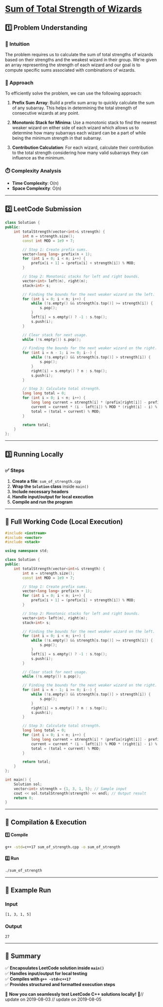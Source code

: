 # **[Sum of Total Strength of Wizards](https://leetcode.com/problems/sum-of-total-strength-of-wizards/description/)**  

## **1️⃣ Problem Understanding**  
### **📌 Intuition**  
The problem requires us to calculate the sum of total strengths of wizards based on their strengths and the weakest wizard in their group. We're given an array representing the strength of each wizard and our goal is to compute specific sums associated with combinations of wizards.

### **🚀 Approach**  
To efficiently solve the problem, we can use the following approach:

1. **Prefix Sum Array**: Build a prefix sum array to quickly calculate the sum of any subarray. This helps in determining the total strength of consecutive wizards at any point.
   
2. **Monotonic Stack for Minima**: Use a monotonic stack to find the nearest weaker wizard on either side of each wizard which allows us to determine how many subarrays each wizard can be a part of while being the minimum strength in that subarray.

3. **Contribution Calculation**: For each wizard, calculate their contribution to the total strength considering how many valid subarrays they can influence as the minimum.

### **⏱️ Complexity Analysis**  
- **Time Complexity**: O(n)  
- **Space Complexity**: O(n)  

---  

## **2️⃣ LeetCode Submission**  
```cpp
class Solution {
public:
    int totalStrength(vector<int>& strength) {
        int n = strength.size();
        const int MOD = 1e9 + 7;

        // Step 1: Create prefix sums.
        vector<long long> prefix(n + 1);
        for (int i = 0; i < n; i++) {
            prefix[i + 1] = (prefix[i] + strength[i]) % MOD;
        }

        // Step 2: Monotonic stacks for left and right bounds.
        vector<int> left(n), right(n);
        stack<int> s;

        // Finding the bounds for the next weaker wizard on the left.
        for (int i = 0; i < n; i++) {
            while (!s.empty() && strength[s.top()] >= strength[i]) {
                s.pop();
            }
            left[i] = s.empty() ? -1 : s.top();
            s.push(i);
        }

        // Clear stack for next usage.
        while (!s.empty()) s.pop();

        // Finding the bounds for the next weaker wizard on the right.
        for (int i = n - 1; i >= 0; i--) {
            while (!s.empty() && strength[s.top()] > strength[i]) {
                s.pop();
            }
            right[i] = s.empty() ? n : s.top();
            s.push(i);
        }

        // Step 3: Calculate total strength.
        long long total = 0;
        for (int i = 0; i < n; i++) {
            long long current = strength[i] * (prefix[right[i]] - prefix[left[i] + 1] + MOD) % MOD;
            current = current * (i - left[i]) % MOD * (right[i] - i) % MOD;
            total = (total + current) % MOD;
        }

        return total;
    }
};
```  

---  

## **3️⃣ Running Locally**  
### **✅ Steps**  
1. **Create a file**: `sum_of_strength.cpp`  
2. **Wrap the `Solution` class** inside `main()`  
3. **Include necessary headers**  
4. **Handle input/output for local execution**  
5. **Compile and run the program**  

---  

## **📝 Full Working Code (Local Execution)**  
```cpp
#include <iostream>
#include <vector>
#include <stack>

using namespace std;

class Solution {
public:
    int totalStrength(vector<int>& strength) {
        int n = strength.size();
        const int MOD = 1e9 + 7;

        // Step 1: Create prefix sums.
        vector<long long> prefix(n + 1);
        for (int i = 0; i < n; i++) {
            prefix[i + 1] = (prefix[i] + strength[i]) % MOD;
        }

        // Step 2: Monotonic stacks for left and right bounds.
        vector<int> left(n), right(n);
        stack<int> s;

        // Finding the bounds for the next weaker wizard on the left.
        for (int i = 0; i < n; i++) {
            while (!s.empty() && strength[s.top()] >= strength[i]) {
                s.pop();
            }
            left[i] = s.empty() ? -1 : s.top();
            s.push(i);
        }

        // Clear stack for next usage.
        while (!s.empty()) s.pop();

        // Finding the bounds for the next weaker wizard on the right.
        for (int i = n - 1; i >= 0; i--) {
            while (!s.empty() && strength[s.top()] > strength[i]) {
                s.pop();
            }
            right[i] = s.empty() ? n : s.top();
            s.push(i);
        }

        // Step 3: Calculate total strength.
        long long total = 0;
        for (int i = 0; i < n; i++) {
            long long current = strength[i] * (prefix[right[i]] - prefix[left[i] + 1] + MOD) % MOD;
            current = current * (i - left[i]) % MOD * (right[i] - i) % MOD;
            total = (total + current) % MOD;
        }

        return total;
    }
};

int main() {
    Solution sol;
    vector<int> strength = {1, 3, 1, 5}; // Sample input
    cout << sol.totalStrength(strength) << endl; // Output result
    return 0;
}
```  

---  

## **🔧 Compilation & Execution**  
#### **1️⃣ Compile**  
```bash
g++ -std=c++17 sum_of_strength.cpp -o sum_of_strength
```  

#### **2️⃣ Run**  
```bash
./sum_of_strength
```  

---  

## **🎯 Example Run**  
### **Input**  
```
[1, 3, 1, 5]
```  
### **Output**  
```
27
```  

---  

## **📌 Summary**  
✅ **Encapsulates LeetCode solution inside `main()`**  
✅ **Handles input/output for local testing**  
✅ **Compiles with `g++ -std=c++17`**  
✅ **Provides structured and formatted execution steps**  

🚀 **Now you can seamlessly test LeetCode C++ solutions locally!** 🚀// update on 2019-08-03
// update on 2019-08-05
